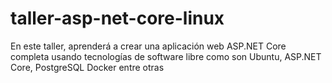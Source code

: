 # taller-asp-net-core-linux
En este taller, aprenderá a crear una aplicación web ASP.NET Core completa usando tecnologías de software libre como son Ubuntu, ASP.NET Core, PostgreSQL Docker entre otras

